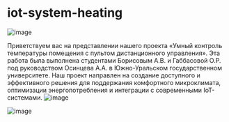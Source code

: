 # iot-system-heating

![image](https://github.com/user-attachments/assets/bff73dfc-1dd7-4d27-a99f-ed4ef7aaab16)

Приветствуем вас на представлении нашего проекта «Умный контроль температуры помещения с пультом дистанционного управления». 
Эта работа была выполнена студентами Борисовым А.В. и Габбасовой О.Р. под руководством Осинцева А.А. в Южно-Уральском государственном университете.
Наш проект направлен на создание доступного и эффективного решения для поддержания комфортного микроклимата, оптимизации энергопотребления и интеграции с современными IoT-системами.
![image](https://github.com/user-attachments/assets/d911c285-d87b-4e63-baec-d4b9bd343b1a)


![image](https://github.com/user-attachments/assets/c81ccdfb-0a70-4a35-b98d-fb5dc3554cfe)
